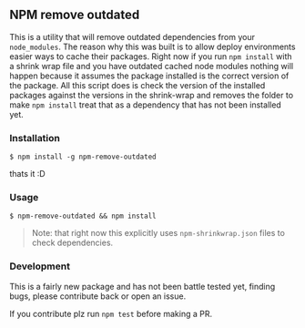 ## NPM remove outdated

This is a utility that will remove outdated dependencies from your `node_modules`. The reason why this was built is to allow deploy environments easier ways to cache their packages. Right now if you run `npm install` with a shrink wrap file and you have outdated cached node modules nothing will happen because it assumes the package installed is the correct version of the package. All this script does is check the version of the installed packages against the versions in the shrink-wrap and removes the folder to make `npm install` treat that as a dependency that has not been installed yet.

### Installation

    $ npm install -g npm-remove-outdated

thats it :D

### Usage

    $ npm-remove-outdated && npm install

> Note: that right now this explicitly uses `npm-shrinkwrap.json` files to check dependencies.

### Development

This is a fairly new package and has not been battle tested yet, finding bugs, please contribute back or open an issue.

If you contribute plz run `npm test` before making a PR.

